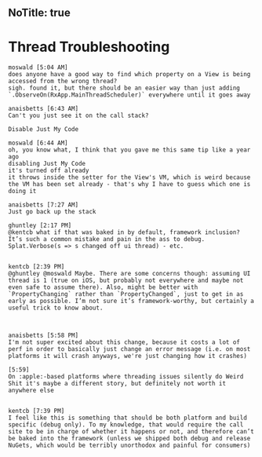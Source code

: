 NoTitle: true
---
# Thread Troubleshooting

    moswald [5:04 AM] 
    does anyone have a good way to find which property on a View is being accessed from the wrong thread?
    sigh. found it, but there should be an easier way than just adding `.ObserveOn(RxApp.MainThreadScheduler)` everywhere until it goes away
    
    anaisbetts [6:43 AM] 
    Can't you just see it on the call stack?
    
    Disable Just My Code
    
    moswald [6:44 AM] 
    oh, you know what, I think that you gave me this same tip like a year ago
    disabling Just My Code
    it's turned off already
    it throws inside the setter for the View's VM, which is weird because the VM has been set already - that's why I have to guess which one is doing it
    
    anaisbetts [7:27 AM] 
    Just go back up the stack

	ghuntley [2:17 PM] 
	@kentcb what if that was baked in by default, framework inclusion? It’s such a common mistake and pain in the ass to debug. Splat.Verbose(s => s changed off ui thread) - etc.


	kentcb [2:39 PM] 
	@ghuntley @moswald Maybe. There are some concerns though: assuming UI thread is 1 (true on iOS, but probably not everywhere and maybe not even safe to assume there). Also, might be better with `PropertyChanging` rather than `PropertyChanged`, just to get in as early as possible. I’m not sure it’s framework-worthy, but certainly a useful trick to know about.



	anaisbetts [5:58 PM] 
	I'm not super excited about this change, because it costs a lot of perf in order to basically just change an error message (i.e. on most platforms it will crash anyways, we're just changing how it crashes)

	​[5:59] 
	On :apple:-based platforms where threading issues silently do Weird Shit it's maybe a different story, but definitely not worth it anywhere else


	kentcb [7:39 PM] 
	I feel like this is something that should be both platform and build specific (debug only). To my knowledge, that would require the call site to be in charge of whether it happens or not, and therefore can’t be baked into the framework (unless we shipped both debug and release NuGets, which would be terribly unorthodox and painful for consumers)
